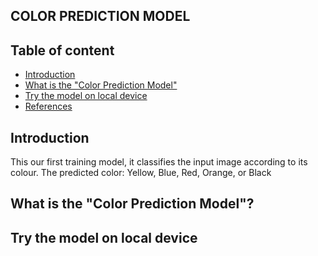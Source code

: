 ## COLOR PREDICTION MODEL
## Table of content
* [Introduction](#intro_for_the_repo,_the_Teachable_machine)
* [What is the "Color Prediction Model"](#intro_for_the_model)
* [Try the model on local device](#local_device_installation)
* [References](#references )

## Introduction
This our first training model, it classifies the input image according to its colour.
The predicted color:
Yellow, Blue, Red, Orange, or Black
## What is the "Color Prediction Model"?
## Try the model on local device
 

